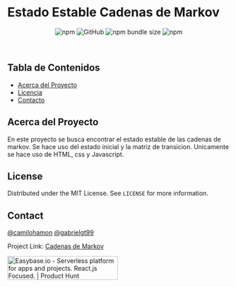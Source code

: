 <h1>Estado Estable Cadenas de Markov</h1>
<p align="center">
  <img alt="npm" src="https://img.shields.io/npm/dw/easybase-react">
  <img alt="GitHub" src="https://img.shields.io/github/license/easybase/easybase-react">
  <img alt="npm bundle size" src="https://img.shields.io/bundlephobia/min/easybase-react">
  <img alt="npm" src="https://img.shields.io/npm/v/easybase-react">
</p>

<br />

<!-- TABLE OF CONTENTS -->
## Tabla de Contenidos

* [Acerca del Proyecto](#about-the-project)
* [Licencia](#license)
* [Contacto](#contact)

<!-- ABOUT THE PROJECT -->
## Acerca del Proyecto
En este proyecto se busca encontrar el estado estable de las cadenas de markov.
Se hace uso del estado inicial y la matriz de transicion.
Unicamente se hace uso de HTML, css y Javascript.

<!-- LICENSE -->
## License

Distributed under the MIT License. See `LICENSE` for more information.

<!-- CONTACT -->
## Contact

[@camilohamon](https://github.com/camilohamon)
[@gabrielgt99](https://github.com/gabrielgt99)

Project Link: [Cadenas de Markov](https://github.com/gabrielgt99/Cadenas-de-Markov)

<a href="https://www.producthunt.com/posts/easybase-io?utm_source=badge-featured&utm_medium=badge&utm_souce=badge-easybase-io" target="_blank"><img src="https://api.producthunt.com/widgets/embed-image/v1/featured.svg?post_id=278380&theme=dark" alt="Easybase.io - Serverless platform for apps and projects. React.js Focused. | Product Hunt" style="width: 250px; height: 54px;" width="250" height="54" /></a>
